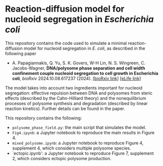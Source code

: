 # Reaction-diffusion model for nucleoid segregation in *Escherichia coli*

This repository contains the code used to simulate a minimal reaction-diffusion model for nucleoid segregation in *E. coli*, as described in the following paper
+ A. Papagiannakis, Q. Yu, S. K. Govers, W-H Lin, N. S. Wingreen, C. Jacobs-Wagner, **DNA/polysome phase
separation and cell width confinement couple nucleoid segregation to cell growth in Escherichia coli**, *bioRxiv* 2024.10.08.617237 (2024). [[bioRxiv link]](https://doi.org/10.1101/2024.10.08.617237) [[eLife link]](https://elifesciences.org/reviewed-preprints/104276)

The model takes into account two ingredients important for nucleoid segregation: effective repulsion between DNA and polysomes from steric effects (described by the Cahn-Hilliard theory) and the nonequilibrium processes of polysome synthesis and degradation (described by linear reaction kinetics).  Further details can be found in the paper. 

This repository contains the following:
+ `polysome_phase_field.py`: the main script that simulates the model.
+ `Fig4.ipynb`: a Jupyter notebook to reproduce the main results in Figure 4.
+ `mixed_polysome.ipynb`: a Jupyter notebook to reproduce Figure 4, supplement 4, which considers multiple polysome species.
+ `ectopic.ipynb': a Jupyter notebook to reproduce Figure 7, supplement 2, which considers ectopic polysome production. 